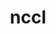 ---
title: "nccl"
layout: cache
categories: [package, develop]
meta: {"versions": ["2.19.3-1"], "compilers": ["gcc@=11.3.0"], "oss": ["ubuntu22.04"], "platforms": ["linux"], "targets": ["x86_64_v3"], "stacks": ["ml-linux-x86_64-cuda", "root"], "num_specs": 4, "num_specs_by_stack": {"ml-linux-x86_64-cuda": 4, "root": 4}}
spec_details: [{"hash": "wr5nhcfc4gcgygw6mpznmhnpzer6yxnf", "compiler": "gcc@=11.3.0", "versions": ["2.19.3-1"], "os": "ubuntu22.04", "platform": "linux", "target": "x86_64_v3", "variants": ["build_system=makefile", "+cuda", "cuda_arch=80"], "stacks": ["ml-linux-x86_64-cuda", "root"], "size": "-", "tarball": "https://binaries.spack.io/develop/build_cache/linux-ubuntu22.04-x86_64_v3/gcc-11.3.0/nccl-2.19.3-1/linux-ubuntu22.04-x86_64_v3-gcc-11.3.0-nccl-2.19.3-1-wr5nhcfc4gcgygw6mpznmhnpzer6yxnf.spack"}, {"hash": "pgmqic2wnjypvxrkbsrzv5cvryoxm3td", "compiler": "gcc@=11.3.0", "versions": ["2.19.3-1"], "os": "ubuntu22.04", "platform": "linux", "target": "x86_64_v3", "variants": ["build_system=makefile", "+cuda", "cuda_arch=80"], "stacks": ["ml-linux-x86_64-cuda", "root"], "size": "-", "tarball": "https://binaries.spack.io/develop/build_cache/linux-ubuntu22.04-x86_64_v3/gcc-11.3.0/nccl-2.19.3-1/linux-ubuntu22.04-x86_64_v3-gcc-11.3.0-nccl-2.19.3-1-pgmqic2wnjypvxrkbsrzv5cvryoxm3td.spack"}, {"hash": "ky6tkzx2xkaw7jijjs6x3vzqk4pfb5dp", "compiler": "gcc@=11.3.0", "versions": ["2.19.3-1"], "os": "ubuntu22.04", "platform": "linux", "target": "x86_64_v3", "variants": ["build_system=makefile", "+cuda", "cuda_arch=80"], "stacks": ["ml-linux-x86_64-cuda", "root"], "size": "-", "tarball": "https://binaries.spack.io/develop/build_cache/linux-ubuntu22.04-x86_64_v3/gcc-11.3.0/nccl-2.19.3-1/linux-ubuntu22.04-x86_64_v3-gcc-11.3.0-nccl-2.19.3-1-ky6tkzx2xkaw7jijjs6x3vzqk4pfb5dp.spack"}, {"hash": "h3x54dccflsmifesde5afpjkbcnwvg3v", "compiler": "gcc@=11.3.0", "versions": ["2.19.3-1"], "os": "ubuntu22.04", "platform": "linux", "target": "x86_64_v3", "variants": ["build_system=makefile", "+cuda", "cuda_arch=80"], "stacks": ["ml-linux-x86_64-cuda", "root"], "size": "-", "tarball": "https://binaries.spack.io/develop/build_cache/linux-ubuntu22.04-x86_64_v3/gcc-11.3.0/nccl-2.19.3-1/linux-ubuntu22.04-x86_64_v3-gcc-11.3.0-nccl-2.19.3-1-h3x54dccflsmifesde5afpjkbcnwvg3v.spack"}]
---